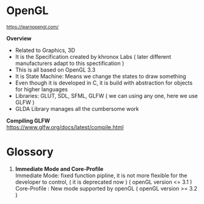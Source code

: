 # OpenGL

<sub>https://learnopengl.com/</sub>

**Overview**  
- Related to Graphics, 3D
- It is the Specification created by khronox Labs ( later different manufacturers adapt to this spectification )
- This is all based on OpenGL 3.3
- It is State Machine: Means we change the states to draw something
- Even though it is developed in C, it is build with abstraction for objects for higher languages
- Libraries: GLUT, SDL, SFML, GLFW ( we can using any one, here we use GLFW )
- GLDA Library manages all the cumbersome work

**Compiling GLFW**  
https://www.glfw.org/docs/latest/compile.html 

# Glossory
1. **Immediate Mode and Core-Profile**  
    Immediate Mode: fixed function pipline, it is not more flexible for the developer to control, ( it is deprecated now ) ( openGL version <= 3.1 )
    Core-Profile : New mode supported by openGL ( openGL version >= 3.2 )